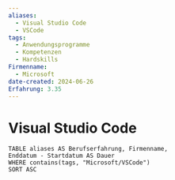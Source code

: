 ```yaml
---
aliases:
  - Visual Studio Code
  - VSCode
tags:
  - Anwendungsprogramme
  - Kompetenzen
  - Hardskills
Firmenname:
  - Microsoft
date-created: 2024-06-26
Erfahrung: 3.35
---
```

# Visual Studio Code

```dataview
TABLE aliases AS Berufserfahrung, Firmenname,
Enddatum - Startdatum AS Dauer
WHERE contains(tags, "Microsoft/VSCode")
SORT ASC
```
